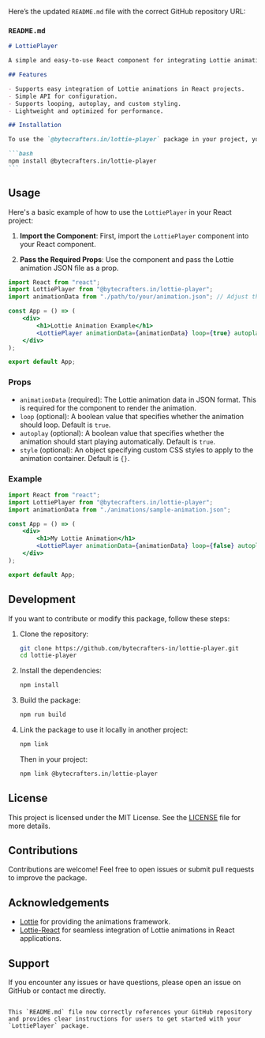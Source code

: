 Here’s the updated `README.md` file with the correct GitHub repository URL:

### `README.md`

````markdown
# LottiePlayer

A simple and easy-to-use React component for integrating Lottie animations into your React projects. This wrapper abstracts away the complexity of using Lottie animations, allowing you to quickly and efficiently add animations to your web applications.

## Features

- Supports easy integration of Lottie animations in React projects.
- Simple API for configuration.
- Supports looping, autoplay, and custom styling.
- Lightweight and optimized for performance.

## Installation

To use the `@bytecrafters.in/lottie-player` package in your project, you can install it via npm:

```bash
npm install @bytecrafters.in/lottie-player
```
````

## Usage

Here's a basic example of how to use the `LottiePlayer` in your React project:

1. **Import the Component**: First, import the `LottiePlayer` component into your React component.

2. **Pass the Required Props**: Use the component and pass the Lottie animation JSON file as a prop.

```jsx
import React from "react";
import LottiePlayer from "@bytecrafters.in/lottie-player";
import animationData from "./path/to/your/animation.json"; // Adjust the path to your animation JSON file

const App = () => (
	<div>
		<h1>Lottie Animation Example</h1>
		<LottiePlayer animationData={animationData} loop={true} autoplay={true} style={{ width: 300, height: 300 }} />
	</div>
);

export default App;
```

### Props

- `animationData` (required): The Lottie animation data in JSON format. This is required for the component to render the animation.
- `loop` (optional): A boolean value that specifies whether the animation should loop. Default is `true`.
- `autoplay` (optional): A boolean value that specifies whether the animation should start playing automatically. Default is `true`.
- `style` (optional): An object specifying custom CSS styles to apply to the animation container. Default is `{}`.

### Example

```jsx
import React from "react";
import LottiePlayer from "@bytecrafters.in/lottie-player";
import animationData from "./animations/sample-animation.json";

const App = () => (
	<div>
		<h1>My Lottie Animation</h1>
		<LottiePlayer animationData={animationData} loop={false} autoplay={true} style={{ width: "100%", maxWidth: 500, height: 400 }} />
	</div>
);

export default App;
```

## Development

If you want to contribute or modify this package, follow these steps:

1. Clone the repository:

   ```bash
   git clone https://github.com/bytecrafters-in/lottie-player.git
   cd lottie-player
   ```

2. Install the dependencies:

   ```bash
   npm install
   ```

3. Build the package:

   ```bash
   npm run build
   ```

4. Link the package to use it locally in another project:

   ```bash
   npm link
   ```

   Then in your project:

   ```bash
   npm link @bytecrafters.in/lottie-player
   ```

## License

This project is licensed under the MIT License. See the [LICENSE](LICENSE) file for more details.

## Contributions

Contributions are welcome! Feel free to open issues or submit pull requests to improve the package.

## Acknowledgements

- [Lottie](https://airbnb.io/lottie/) for providing the animations framework.
- [Lottie-React](https://www.npmjs.com/package/lottie-react) for seamless integration of Lottie animations in React applications.

## Support

If you encounter any issues or have questions, please open an issue on GitHub or contact me directly.

```

This `README.md` file now correctly references your GitHub repository and provides clear instructions for users to get started with your `LottiePlayer` package.
```
